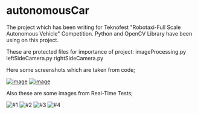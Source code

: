 # autonomousCar
The project which has been writing for Teknofest "Robotaxi-Full Scale Autonomous Vehicle" Competition. Python and OpenCV Library have been using on this project.

These are protected files for importance of project: 
imageProcessing.py
leftSideCamera.py
rightSideCamera.py

Here some screenshots which are taken from code;

[![image](https://i.hizliresim.com/J2oGqZ.png)](https://hizliresim.com/J2oGqZ)
[![image](https://i.hizliresim.com/AG2O4r.png)](https://hizliresim.com/AG2O4r)

Also these are some images from Real-Time Tests;


![#1](https://github.com/AlperenCicek/autonomousCar/blob/master/RealTimeImages/Sample1.png)
![#2](https://github.com/AlperenCicek/autonomousCar/blob/master/RealTimeImages/Sample2.gif)
![#3](https://github.com/AlperenCicek/autonomousCar/blob/master/RealTimeImages/Sample3.jpeg)
![#4](https://github.com/AlperenCicek/autonomousCar/blob/master/RealTimeImages/Sample4.jpeg)
